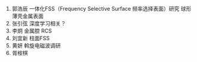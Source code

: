1. 郭浩辰 一体化FSS（Frequency Selective Surface 频率选择表面）研究 
			 球形薄壳金属表面
4. 张引弦 深度学习相关？
5. 李炯 金属腔 RCS 
6. 刘宜新 柱面FSS
7. 黄妍 斡旋电磁波调研
8. 胥桉棋
<!--stackedit_data:
eyJoaXN0b3J5IjpbODc2OTQ5OTg3LC05NzUxMzA2MywtNjA1NT
c2NjkwLDE2OTc5ODczNjQsLTUzMTQwNzQ3Ml19
-->